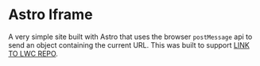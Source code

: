 # Astro Iframe

A very simple site built with Astro that uses the browser `postMessage` api to send an object containing the current URL. This was built to support [LINK TO LWC REPO](https://github.com/mvogelgesang/lwc-iframe-consumer).
